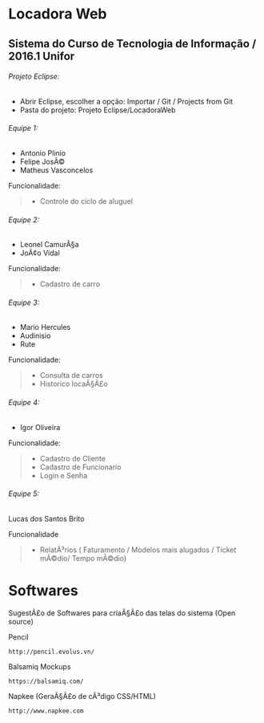 # Locadora Web

## Sistema do Curso de Tecnologia de Informação / 2016.1 Unifor


###### Projeto Eclipse:

- Abrir Eclipse, escolher a opção: Importar / Git / Projects from Git
- Pasta do projeto:  Projeto Eclipse/LocadoraWeb


###### Equipe 1:

- Antonio Plinio
- Felipe JosÃ©
- Matheus Vasconcelos
  
Funcionalidade:

> - Controle do ciclo de aluguel

###### Equipe 2:

- Leonel CamurÃ§a
- JoÃ¢o Vidal

Funcionalidade:

> - Cadastro de carro
  
###### Equipe 3:

- Mario Hercules
- Audinisio
- Rute

Funcionalidade:
  
> - Consulta de carros
> - Historico locaÃ§Ã£o

###### Equipe 4:

- Igor Oliveira

Funcionalidade:

> - Cadastro de Cliente
> - Cadastro de Funcionario
> - Login e Senha

###### Equipe 5:

Lucas dos Santos Brito

Funcionalidade

> - RelatÃ³rios ( Faturamento / Modelos mais alugados / Ticket mÃ©dio/ Tempo mÃ©dio)


# Softwares 

SugestÃ£o de Softwares para criaÃ§Ã£o das telas do sistema (Open source)


Pencil

	http://pencil.evolus.vn/
   
Balsamiq Mockups

	https://balsamiq.com/     
    
Napkee (GeraÃ§Ã£o de cÃ³digo CSS/HTML)

	http://www.napkee.com   

